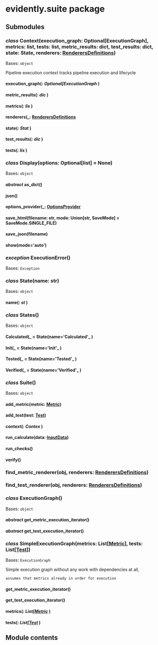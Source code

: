 # evidently.suite package

## Submodules


### _class_ Context(execution_graph: Optional[ExecutionGraph], metrics: list, tests: list, metric_results: dict, test_results: dict, state: State, renderers: [RenderersDefinitions](evidently.renderers.md#evidently.renderers.base_renderer.RenderersDefinitions))
Bases: `object`

Pipeline execution context tracks pipeline execution and lifecycle


#### execution_graph(_: Optional[ExecutionGraph_ )

#### metric_results(_: dic_ )

#### metrics(_: lis_ )

#### renderers(_: [RenderersDefinitions](evidently.renderers.md#evidently.renderers.base_renderer.RenderersDefinitions_ )

#### state(_: Stat_ )

#### test_results(_: dic_ )

#### tests(_: lis_ )

### _class_ Display(options: Optional[list] = None)
Bases: `object`


#### _abstract_ as_dict()

#### json()

#### options_provider(_: [OptionsProvider](evidently.options.md#evidently.options.OptionsProvider_ )

#### save_html(filename: str, mode: Union[str, SaveMode] = SaveMode.SINGLE_FILE)

#### save_json(filename)

#### show(mode='auto')

### _exception_ ExecutionError()
Bases: `Exception`


### _class_ State(name: str)
Bases: `object`


#### name(_: st_ )

### _class_ States()
Bases: `object`


#### Calculated(_ = State(name='Calculated'_ )

#### Init(_ = State(name='Init'_ )

#### Tested(_ = State(name='Tested'_ )

#### Verified(_ = State(name='Verified'_ )

### _class_ Suite()
Bases: `object`


#### add_metric(metric: [Metric](evidently.metrics.md#evidently.metrics.base_metric.Metric))

#### add_test(test: [Test](evidently.tests.md#evidently.tests.base_test.Test))

#### context(_: Contex_ )

#### run_calculate(data: [InputData](evidently.metrics.md#evidently.metrics.base_metric.InputData))

#### run_checks()

#### verify()

### find_metric_renderer(obj, renderers: [RenderersDefinitions](evidently.renderers.md#evidently.renderers.base_renderer.RenderersDefinitions))

### find_test_renderer(obj, renderers: [RenderersDefinitions](evidently.renderers.md#evidently.renderers.base_renderer.RenderersDefinitions))

### _class_ ExecutionGraph()
Bases: `object`


#### _abstract_ get_metric_execution_iterator()

#### _abstract_ get_test_execution_iterator()

### _class_ SimpleExecutionGraph(metrics: List[[Metric](evidently.metrics.md#evidently.metrics.base_metric.Metric)], tests: List[[Test](evidently.tests.md#evidently.tests.base_test.Test)])
Bases: `ExecutionGraph`

Simple execution graph without any work with dependencies at all,

    assumes that metrics already in order for execution


#### get_metric_execution_iterator()

#### get_test_execution_iterator()

#### metrics(_: List[[Metric](evidently.metrics.md#evidently.metrics.base_metric.Metric)_ )

#### tests(_: List[[Test](evidently.tests.md#evidently.tests.base_test.Test)_ )
## Module contents
